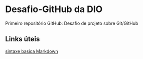 # Desafio-GitHub da DIO
Primeiro repositório GitHub: Desafio de projeto sobre Git/GitHub
## Links úteis
[sintaxe basica Markdown](https://www.markdownguide.org/basic-syntax/)
